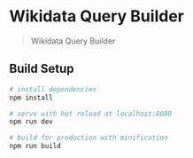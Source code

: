 # Wikidata Query Builder

> Wikidata Query Builder

## Build Setup

``` bash
# install dependencies
npm install

# serve with hot reload at localhost:8080
npm run dev

# build for production with minification
npm run build
```
